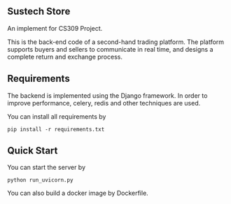 ## Sustech Store 

An implement for CS309 Project. 

This is the back-end code of a second-hand trading platform. The platform supports buyers and sellers to communicate in real time, and designs a complete return and exchange process.

## Requirements

The backend is implemented using the Django framework. In order to improve performance, celery, redis and other techniques are used.

You can install all requirements by

```
pip install -r requirements.txt
```

## Quick Start 

You can start the server by

```
python run_uvicorn.py
```

You can also build a docker image by Dockerfile.